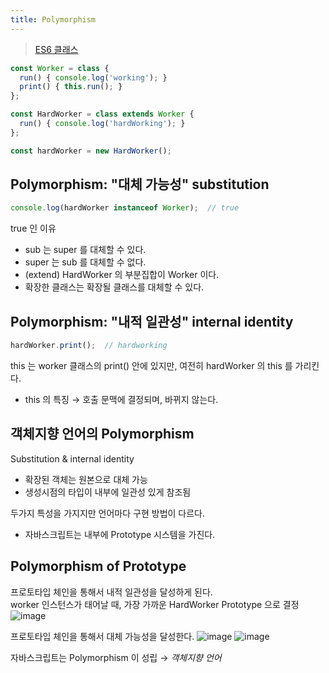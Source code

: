 ```yaml
---
title: Polymorphism
---
```

> [ES6 클래스](./%ED%81%B4%EB%9E%98%EC%8A%A4.html#class-syntax)  

```javascript
const Worker = class {
  run() { console.log('working'); }
  print() { this.run(); }
};

const HardWorker = class extends Worker {
  run() { console.log('hardWorking'); }
};

const hardWorker = new HardWorker();
```

## Polymorphism: "대체 가능성" substitution
```javascript
console.log(hardWorker instanceof Worker);  // true 
```
true 인 이유     
- sub 는 super 를 대체할 수 있다. 
- super 는 sub 를 대체할 수 없다.
- (extend) HardWorker 의 부분집합이 Worker 이다. 
- 확장한 클래스는 확장될 클래스를 대체할 수 있다. 

## Polymorphism: "내적 일관성" internal identity
```javascript
hardWorker.print();  // hardworking
```
this 는 worker 클래스의 print() 안에 있지만, 여전히 hardWorker 의 this 를 가리킨다.
- this 의 특징 → 호출 문맥에 결정되며, 바뀌지 않는다. 

## 객체지향 언어의 Polymorphism
Substitution & internal identity
- 확장된 객체는 원본으로 대체 가능
- 생성시점의 타입이 내부에 일관성 있게 참조됨

두가지 특성을 가지지만 언어마다 구현 방법이 다르다.
- 자바스크립트는 내부에 Prototype 시스템을 가진다. 

## Polymorphism of Prototype 
프로토타입 체인을 통해서 내적 일관성을 달성하게 된다.   
worker 인스턴스가 태어날 때, 가장 가까운 HardWorker Prototype 으로 결정
![image](https://user-images.githubusercontent.com/31977543/110197906-e870db00-7e91-11eb-86ef-cb35fd9b08eb.png)

프로토타입 체인을 통해서 대체 가능성을 달성한다. 
![image](https://user-images.githubusercontent.com/31977543/110197979-646b2300-7e92-11eb-9824-ade468fcd3b6.png)
![image](https://user-images.githubusercontent.com/31977543/110197985-6d5bf480-7e92-11eb-9627-e8e9ea6dd62b.png)

자바스크립트는 Polymorphism 이 성립 → *객체지향 언어* 
